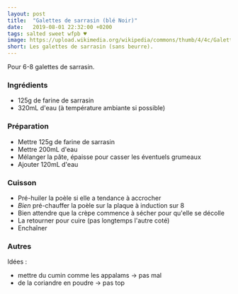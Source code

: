 ```yaml
---
layout: post
title:  "Galettes de sarrasin (blé Noir)"
date:   2019-08-01 22:32:00 +0200
tags: salted sweet wfpb ♥
image: https://upload.wikimedia.org/wikipedia/commons/thumb/4/4c/GaletteCidre.JPG/256px-GaletteCidre.JPG
short: Les galettes de sarrasin (sans beurre).
---
```


Pour 6-8 galettes de sarrasin.

### Ingrédients

- 125g de farine de sarrasin
- 320mL d'eau (à température ambiante si possible)

### Préparation

- Mettre 125g de farine de sarrasin
- Mettre 200mL d'eau
- Mélanger la pâte, épaisse pour casser les éventuels grumeaux
- Ajouter 120mL d'eau

### Cuisson

- Pré-huiler la poèle si elle a tendance à accrocher
- *Bien* pré-chauffer la poèle sur la plaque à induction sur 8
- Bien attendre que la crèpe commence à sécher pour qu'elle se décolle
- La retourner pour cuire (pas longtemps l'autre coté)
- Enchaîner

### Autres

Idées :
- mettre du cumin comme les appalams -> pas mal
- de la coriandre en poudre -> pas top

